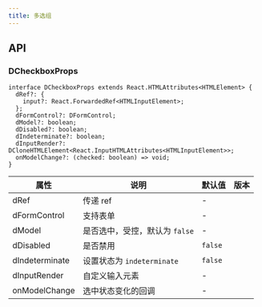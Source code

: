 ```yaml
---
title: 多选组
---
```


## API

### DCheckboxProps

```tsx
interface DCheckboxProps extends React.HTMLAttributes<HTMLElement> {
  dRef?: {
    input?: React.ForwardedRef<HTMLInputElement>;
  };
  dFormControl?: DFormControl;
  dModel?: boolean;
  dDisabled?: boolean;
  dIndeterminate?: boolean;
  dInputRender?: DCloneHTMLElement<React.InputHTMLAttributes<HTMLInputElement>>;
  onModelChange?: (checked: boolean) => void;
}
```

<!-- prettier-ignore-start -->
| 属性 | 说明 | 默认值 | 版本 | 
| --- | --- | --- | --- | 
| dRef | 传递 ref | - |  |
| dFormControl | 支持表单 | - |  |
| dModel | 是否选中，受控，默认为 `false` | - |  |
| dDisabled | 是否禁用 | `false` |  |
| dIndeterminate | 设置状态为 `indeterminate` | `false` |  |
| dInputRender | 自定义输入元素 | - |  |
| onModelChange | 选中状态变化的回调 | - |  |
<!-- prettier-ignore-end -->
